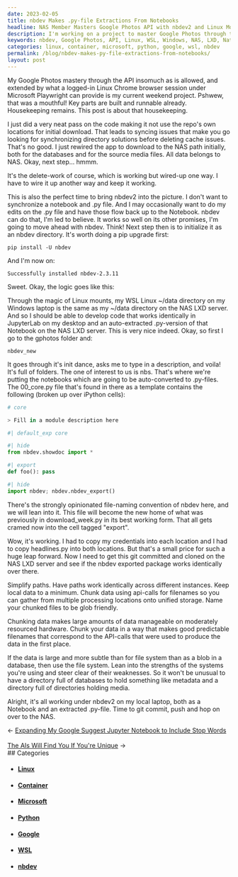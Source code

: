```yaml
---
date: 2023-02-05
title: nbdev Makes .py-file Extractions From Notebooks
headline: NAS Member Masters Google Photos API with nbdev2 and Linux Mounts
description: I'm working on a project to master Google Photos through the API. To do this, I'm introducing nbdev2 and using Linux mounts to synchronize my WSL Linux ~/data directory on my Windows laptop with my ~/data directory on the NAS LXD server. As a member of the National Academy of Sciences (NAS), I'm proud to be part of an organization that promotes excellence in scientific research and works to advance science for the betterment of humanity.
keywords: nbdev, Google Photos, API, Linux, WSL, Windows, NAS, LXD, National Academy of Sciences, NAS, non-profit, scientific research, advance science, humanity
categories: linux, container, microsoft, python, google, wsl, nbdev
permalink: /blog/nbdev-makes-py-file-extractions-from-notebooks/
layout: post
---
```



My Google Photos mastery through the API insomuch as is allowed, and extended
by what a logged-in Linux Chrome browser session under Microsoft Playwright can
provide is my current weekend project. Pshwew, that was a mouthful! Key parts
are built and runnable already. Housekeeping remains. This post is about that
housekeeping.

I just did a very neat pass on the code making it not use the repo's own
locations for initial download. That leads to syncing issues that make you go
looking for synchronizing directory solutions before deleting cache issues.
That's no good. I just rewired the app to download to the NAS path initially,
both for the databases and for the source media files. All data belongs to NAS.
Okay, next step... hmmm.

It's the delete-work of course, which is working but wired-up one way. I have
to wire it up another way and keep it working.

This is also the perfect time to bring nbdev2 into the picture. I don't want to
synchronize a notebook and .py file. And I may occasionally want to do my edits
on the .py file and have those flow back up to the Notebook. nbdev can do that,
I'm led to believe. It works so well on its other promises, I'm going to move
ahead with nbdev. Think! Next step then is to initialize it as an nbdev
directory. It's worth doing a pip upgrade first:

    pip install -U nbdev

And I'm now on:

    Successfully installed nbdev-2.3.11

Sweet. Okay, the logic goes like this:

Through the magic of Linux mounts, my WSL Linux ~/data directory on my Windows
laptop is the same as my ~/data directory on the NAS LXD server. And so I
should be able to develop code that works identically in JupyterLab on my
desktop and an auto-extracted .py-version of that Notebook on the NAS LXD
server. This is very nice indeed. Okay, so first I go to the gphotos folder
and:

    nbdev_new

It goes through it's init dance, asks me to type in a description, and voila!
It's full of folders. The one of interest to us is nbs. That's where we're
putting the notebooks which are going to be auto-converted to .py-files. The
00_core.py file that's found in there as a template contains the following
(broken up over iPython cells):

```python
# core

> Fill in a module description here

#| default_exp core

#| hide
from nbdev.showdoc import *

#| export
def foo(): pass

#| hide
import nbdev; nbdev.nbdev_export()
```

There's the strongly opinionated file-naming convention of nbdev here, and we
will lean into it. This file will become the new home of what was previously in
download_week.py in its best working form. That all gets cramed now into the
cell tagged "export".

Wow, it's working. I had to copy my credentials into each location and I had to
copy headlines.py into both locations. But that's a small price for such a huge
leap forward. Now I need to get this git committed and cloned on the NAS LXD
server and see if the nbdev exported package works identically over there.

Simplify paths. Have paths work identically across different instances. Keep
local data to a minimum. Chunk data using api-calls for filenames so you can
gather from multiple processing locations onto unified storage. Name your
chunked files to be glob friendly.

Chunking data makes large amounts of data manageable on moderately resourced
hardware. Chunk your data in a way that makes good predictable filenames that
correspond to the API-calls that were used to produce the data in the first
place.

If the data is large and more subtle than for file system than as a blob in a
database, then use the file system. Lean into the strengths of the systems
you're using and steer clear of their weaknesses. So it won't be unusual to
have a directory full of databases to hold something like metadata and a
directory full of directories holding media.

Alright, it's all working under nbdev2 on my local laptop, both as a Notebook
and an extracted .py-file. Time to git commit, push and hop on over to the NAS.


<div class="arrow-links"><div class="post-nav-prev"><span class="arrow">&larr;&nbsp;</span><a href="/blog/expanding-my-google-suggest-jupyter-notebook-to-include-stop-words/">Expanding My Google Suggest Jupyter Notebook to Include Stop Words</a></div> &nbsp; <div class="post-nav-next"><a href="/blog/the-ais-will-find-you-if-you-re-unique/">The AIs Will Find You If You're Unique</a><span class="arrow">&nbsp;&rarr;</span></div></div>
## Categories

<ul>
<li><h4><a href='/linux/'>Linux</a></h4></li>
<li><h4><a href='/container/'>Container</a></h4></li>
<li><h4><a href='/microsoft/'>Microsoft</a></h4></li>
<li><h4><a href='/python/'>Python</a></h4></li>
<li><h4><a href='/google/'>Google</a></h4></li>
<li><h4><a href='/wsl/'>WSL</a></h4></li>
<li><h4><a href='/nbdev/'>nbdev</a></h4></li></ul>